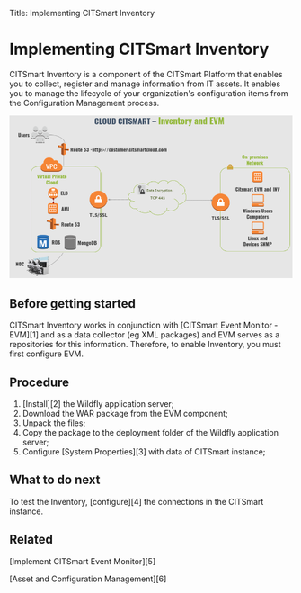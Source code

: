 Title: Implementing CITSmart Inventory

# Implementing CITSmart Inventory

CITSmart Inventory is a component of the CITSmart Platform that enables you to collect, register and manage information from IT assets. It enables you to manage the lifecycle of your organization's configuration items from the Configuration Management process.  

![Architecture INV and EVM](images/cloud-arch-inv-evm.png)

## Before getting started

CITSmart Inventory works in conjunction with [CITSmart Event Monitor - EVM][1] and as a data collector (eg XML packages) and EVM serves as a repositories for this information. Therefore, to enable Inventory, you must first configure EVM.  


## Procedure

1. [Install][2] the Wildfly application server;
2. Download the WAR package from the EVM component;  
3. Unpack the files;  
4. Copy the package to the deployment folder of the Wildfly application server;  
5. Configure [System Properties][3] with data of CITSmart instance;

## What to do next

To test the Inventory, [configure][4] the connections in the CITSmart instance.

## Related

[Implement CITSmart Event Monitor][5]

[Asset and Configuration Management][6]


<!-- !!! tip "About"

    <b>Product/Version:</b> CITSmart | 9.00 &nbsp;&nbsp;
    <b>Updated:</b>01/22/2019


[1]:/en-us/citsmart-platform-9/additional-features/add-ons/event-monitor.html
[2]:/en-us/citsmart-platform-9/get-started/installation-and-upgrade/perform-installation.html
[3]:/en-us/citsmart-platform-9/get-started/installation-and-upgrade/perform-installation.html#configure-system-properties
[4]:/en-us/citsmart-platform-9/processes/event/configuration/set-inventory-connection.html
[5]:/en-us/citsmart-platform-9/additional-features/add-ons/event-monitor.html
[6]:/en-us/citsmart-platform-9/processes/configuration/overview.html
